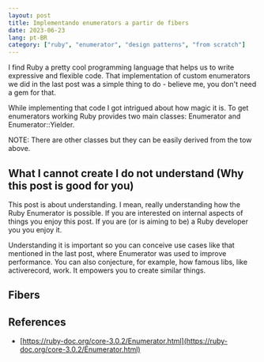 ```yaml
---
layout: post
title: Implementando enumerators a partir de fibers
date: 2023-06-23
lang: pt-BR
category: ["ruby", "enumerator", "design patterns", "from scratch"]
---
```


I find Ruby a pretty cool programming language that helps us to write expressive and flexible code. That implementation
of custom enumerators we did in the last post was a simple thing to do - believe me, you don't need a gem for that.

While implementing that code I got intrigued about how magic it is. To get enumerators working Ruby provides two
main classes: Enumerator and Enumerator::Yielder.

NOTE: There are other classes but they can be easily derived from the tow above.

## What I cannot create I do not understand (Why this post is good for you)

This post is about understanding. I mean, really understanding how the Ruby Enumerator is possible. If you are
interested on internal aspects of things you enjoy this post. If you are (or is aiming to be) a Ruby developer you you
enjoy it.

Understanding it is important so you can conceive use cases like that mentioned in the last post, where Enumerator was
used to improve performance. You can also conjecture, for example, how famous libs, like activerecord, work. It empowers
you to create similar things.

## Fibers

## References

- [https://ruby-doc.org/core-3.0.2/Enumerator.html](https://ruby-doc.org/core-3.0.2/Enumerator.html)
